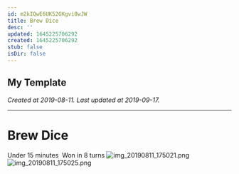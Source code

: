```yaml
---
id: m2kIQwE6UK52GKgvi0wJW
title: Brew Dice
desc: ''
updated: 1645225706292
created: 1645225706292
stub: false
isDir: false
---
```

My Template
---

_Created at 2019-08-11._
_Last updated at 2019-09-17._




---

# Brew Dice


Under 15 minutes 
Won in 8 turns
![img_20190811_175021.png](./_resources/Brew_Dice.resources/img_20190811_175021.png)
![img_20190811_175025.png](./_resources/Brew_Dice.resources/img_20190811_175025.png)

